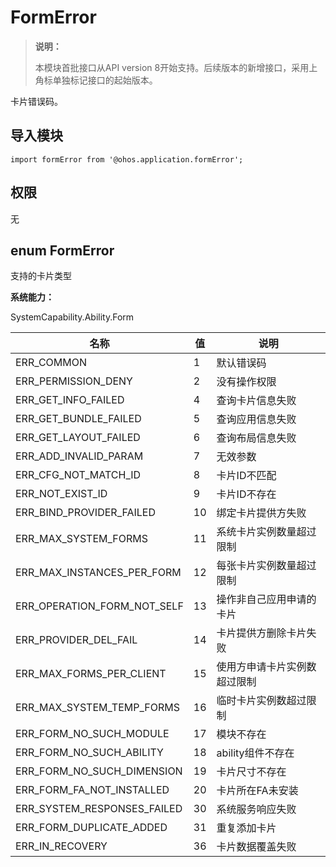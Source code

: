 # FormError

> **说明：**
> 
> 本模块首批接口从API version 8开始支持。后续版本的新增接口，采用上角标单独标记接口的起始版本。

卡片错误码。

## 导入模块

```
import formError from '@ohos.application.formError';
```

## 权限

无

## enum FormError

支持的卡片类型

**系统能力：**

SystemCapability.Ability.Form

| 名称        | 值   | 说明         |
| ----------- | ---- | ------------ |
| ERR_COMMON       | 1    | 默认错误码   |
| ERR_PERMISSION_DENY       | 2    | 没有操作权限   |
| ERR_GET_INFO_FAILED      | 4    | 查询卡片信息失败   |
| ERR_GET_BUNDLE_FAILED    | 5    | 查询应用信息失败   |
| ERR_GET_LAYOUT_FAILED    | 6    | 查询布局信息失败   |
| ERR_ADD_INVALID_PARAM     | 7    | 无效参数   |
| ERR_CFG_NOT_MATCH_ID     | 8    | 卡片ID不匹配   |
| ERR_NOT_EXIST_ID       | 9    | 卡片ID不存在   |
| ERR_BIND_PROVIDER_FAILED       | 10    | 绑定卡片提供方失败   |
| ERR_MAX_SYSTEM_FORMS      | 11    | 系统卡片实例数量超过限制   |
| ERR_MAX_INSTANCES_PER_FORM     | 12    | 每张卡片实例数量超过限制   |
| ERR_OPERATION_FORM_NOT_SELF     | 13    | 操作非自己应用申请的卡片   |
| ERR_PROVIDER_DEL_FAIL       | 14    | 卡片提供方删除卡片失败   |
| ERR_MAX_FORMS_PER_CLIENT       | 15    | 使用方申请卡片实例数超过限制   |
| ERR_MAX_SYSTEM_TEMP_FORMS       | 16    | 临时卡片实例数超过限制   |
| ERR_FORM_NO_SUCH_MODULE       | 17    | 模块不存在   |
| ERR_FORM_NO_SUCH_ABILITY       | 18    | ability组件不存在   |
| ERR_FORM_NO_SUCH_DIMENSION      | 19    | 卡片尺寸不存在   |
| ERR_FORM_FA_NOT_INSTALLED      | 20    | 卡片所在FA未安装   |
| ERR_SYSTEM_RESPONSES_FAILED        | 30    | 系统服务响应失败   |
| ERR_FORM_DUPLICATE_ADDED        | 31    | 重复添加卡片   |
| ERR_IN_RECOVERY    | 36    | 卡片数据覆盖失败   |

